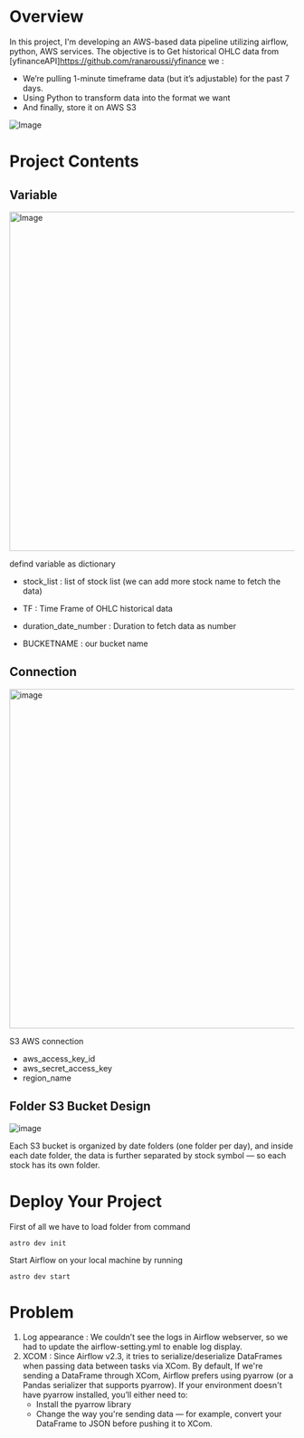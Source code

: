 Overview
========
In this project, I'm developing an AWS-based data pipeline utilizing airflow, python, AWS services. The objective is to Get historical OHLC data from [yfinanceAPI]https://github.com/ranaroussi/yfinance we :
- We’re pulling 1-minute timeframe data (but it’s adjustable) for the past 7 days.
- Using Python to transform data into the format we want
- And finally, store it on AWS S3

![Image](https://github.com/user-attachments/assets/e6248be0-0f7b-4ebb-b1ae-4519f1ecf6bb)


Project Contents
================
## Variable
<img width="600" alt="Image" src="https://github.com/user-attachments/assets/7ec66d9e-af54-4d0f-bcbb-0c1b26bfe563" />

defind variable as dictionary
- stock_list : list of stock list (we can add more stock name to fetch the data)
- TF : Time Frame of OHLC historical data 
- duration_date_number : Duration to fetch data as number

- BUCKETNAME : our bucket name

## Connection
<img width="600" alt="image" src="https://github.com/user-attachments/assets/45d628a9-408a-4835-aade-b466335e230f" />

S3 AWS connection
- aws_access_key_id
- aws_secret_access_key
- region_name

## Folder S3 Bucket Design
![image](https://github.com/user-attachments/assets/63d4b3d8-7ec2-4605-9c1a-49fc7ecbeac9)

Each S3 bucket is organized by date folders (one folder per day), and inside each date folder, the data is further separated by stock symbol — so each stock has its own folder.

Deploy Your Project
===================

First of all we have to load folder from command 

```astro dev init```

Start Airflow on your local machine by running 

```astro dev start```

Problem
===================
1. Log appearance : We couldn’t see the logs in Airflow webserver, so we had to update the airflow-setting.yml to enable log display.
2. XCOM : Since Airflow v2.3, it tries to serialize/deserialize DataFrames when passing data between tasks via XCom.
   By default, If we're sending a DataFrame through XCom, Airflow prefers using pyarrow (or a Pandas serializer that supports pyarrow). If your environment doesn't have pyarrow installed, you’ll either need to:
   - Install the pyarrow library
   - Change the way you're sending data — for example, convert your DataFrame to JSON before pushing it to XCom.
